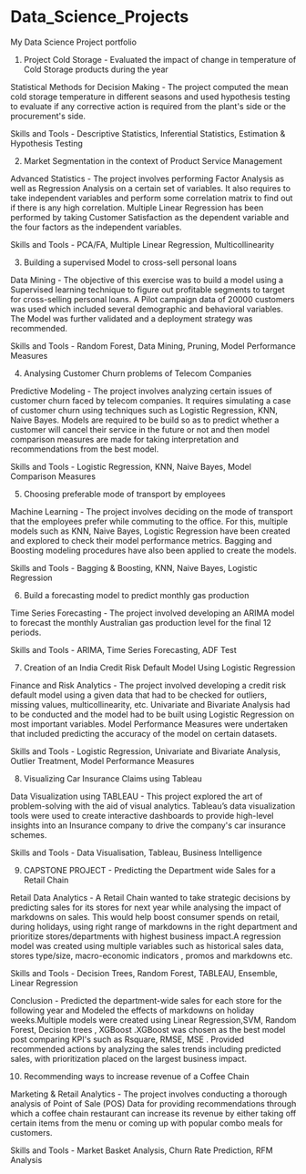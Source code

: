 # Data_Science_Projects
My Data Science Project portfolio

1. Project Cold Storage - Evaluated the impact of change in temperature of Cold Storage products during the year

Statistical Methods for Decision Making -  The project computed the mean cold storage temperature in different seasons and used hypothesis testing to evaluate if any corrective action is required from the plant's side or the procurement's side.

Skills and Tools - Descriptive Statistics, Inferential Statistics, Estimation & Hypothesis Testing

2. Market Segmentation in the context of Product Service Management

Advanced Statistics - The project involves performing Factor Analysis as well as Regression Analysis on a certain set of variables. It also requires to take independent variables and perform some correlation matrix to find out if there is any high correlation. Multiple Linear Regression has been performed by taking Customer Satisfaction as the dependent variable and the four factors as the independent variables.

Skills and Tools - PCA/FA, Multiple Linear Regression, Multicollinearity

3. Building a supervised Model to cross-sell personal loans

Data Mining - The objective of this exercise was to build a model using a Supervised learning technique to figure out profitable segments to target for cross-selling personal loans. A Pilot campaign data of 20000 customers was used which included several demographic and behavioral variables. The Model was further validated and a deployment strategy was recommended.

Skills and Tools - Random Forest, Data Mining, Pruning, Model Performance Measures

4. Analysing Customer Churn problems of Telecom Companies

Predictive Modeling - The project involves analyzing certain issues of customer churn faced by telecom companies. It requires simulating a case of customer churn using techniques such as Logistic Regression, KNN, Naive Bayes. Models are required to be build so as to predict whether a customer will cancel their service in the future or not and then model comparison measures are made for taking interpretation and recommendations from the best model.

Skills and Tools - Logistic Regression, KNN, Naive Bayes, Model Comparison Measures

5. Choosing preferable mode of transport by employees

Machine Learning - The project involves deciding on the mode of transport that the employees prefer while commuting to the office. For this, multiple models such as KNN, Naive Bayes, Logistic Regression have been created and explored to check their model performance metrics. Bagging and Boosting modeling procedures have also been applied to create the models.

Skills and Tools - Bagging & Boosting, KNN, Naive Bayes, Logistic Regression

6. Build a forecasting model to predict monthly gas production

Time Series Forecasting - The project involved developing an ARIMA model to forecast the monthly Australian gas production level for the final 12 periods.

Skills and Tools - ARIMA, Time Series Forecasting, ADF Test

7. Creation of an India Credit Risk Default Model Using Logistic Regression

Finance and Risk Analytics - The project involved developing a credit risk default model using a given data that had to be checked for outliers, missing values, multicollinearity, etc. Univariate and Bivariate Analysis had to be conducted and the model had to be built using Logistic Regression on most important variables. Model Performance Measures were undertaken that included predicting the accuracy of the model on certain datasets.

Skills and Tools - Logistic Regression, Univariate and Bivariate Analysis, Outlier Treatment, Model Performance Measures


8. Visualizing Car Insurance Claims using Tableau

Data Visualization using TABLEAU - This project explored the art of problem-solving with the aid of visual analytics. Tableau’s data visualization tools were used to create interactive dashboards to provide high-level insights into an Insurance company to drive the company's car insurance schemes.

Skills and Tools - Data Visualisation, Tableau, Business Intelligence


9. CAPSTONE PROJECT - Predicting the Department wide Sales for a Retail Chain

Retail Data Analytics - A Retail Chain wanted to take strategic decisions by predicting sales for its stores for next year while analysing the impact of markdowns on sales. This would help boost consumer spends on retail, during holidays, using right range of markdowns in the right department and prioritize stores/departments with highest business impact.A regression model was created using multiple variables such as historical sales data, stores type/size, macro-economic indicators , promos and markdowns etc.

Skills and Tools - Decision Trees, Random Forest, TABLEAU, Ensemble, Linear Regression

Conclusion - Predicted the department-wide sales for each store for the following year and Modeled the effects of markdowns on holiday weeks.Multiple models were created using Linear Regression,SVM, Random Forest, Decision trees , XGBoost .XGBoost was chosen as the best model post comparing KPI's such as Rsquare, RMSE, MSE . Provided recommended actions by analyzing the sales trends including predicted sales, with prioritization placed on the largest business impact.

10. Recommending ways to increase revenue of a Coffee Chain

Marketing & Retail Analytics - The project involves conducting a thorough analysis of Point of Sale (POS) Data for providing recommendations through which a coffee chain restaurant can increase its revenue by either taking off certain items from the menu or coming up with popular combo meals for customers.

Skills and Tools - Market Basket Analysis, Churn Rate Prediction, RFM Analysis
